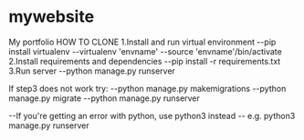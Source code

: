 # mywebsite
My portfolio
HOW TO CLONE
1.Install and run virtual environment
--pip install virtualenv
--virtualenv 'envname'
--source 'envname'/bin/activate
2.Install requirements and dependencies
--pip install -r requirements.txt
3.Run server
--python manage.py runserver

If step3 does not work try:
--python manage.py makemigrations
--python manage.py migrate
--python manage.py runserver


--If you're getting an error with python, use python3 instead 
  -- e.g. python3 manage.py runserver
